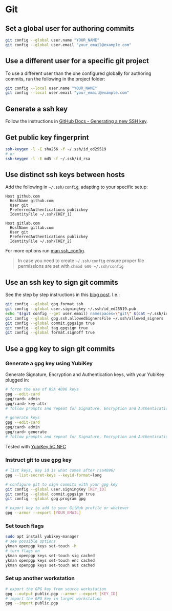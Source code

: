 # Git

## Set a global user for authoring commits

```sh
git config --global user.name "YOUR_NAME"
git config --global user.email "your_email@example.com"
```

## Use a different user for a specific git project

To use a different user than the one configured globally for authoring commits, run the following in the project folder:
```sh
git config --local user.name "YOUR_NAME"
git config --local user.email "your_email@example.com"
```

## Generate a ssh key

Follow the instructions in [GitHub Docs - Generating a new SSH key](https://docs.github.com/en/github/authenticating-to-github/connecting-to-github-with-ssh/generating-a-new-ssh-key-and-adding-it-to-the-ssh-agent#generating-a-new-ssh-key).

## Get public key fingerprint

```bash
ssh-keygen -l -E sha256 -f ~/.ssh/id_ed25519
# or
ssh-keygen -l -E md5 -f ~/.ssh/id_rsa
```

## Use distinct ssh keys between hosts

Add the following in `~/.ssh/config`, adapting to your specific setup:
```text
Host github.com
  HostName github.com
  User git
  PreferredAuthentications publickey
  IdentityFile ~/.ssh/[KEY_1]

Host gitlab.com
  HostName gitlab.com
  User git
  PreferredAuthentications publickey
  IdentityFile ~/.ssh/[KEY_2]
```

For more options run [man ssh_config](https://linux.die.net/man/5/ssh_config).

> In case you need to create `~/.ssh/config` ensure proper file permissions are set with `chmod 600 ~/.ssh/config`

## Use an ssh key to sign git commits

See the step by step instructions in this [blog post](https://dev.to/ccoveille/git-the-complete-guide-to-sign-your-commits-with-an-ssh-key-35bg).
I.e.:
```sh
git config --global gpg.format ssh
git config --global user.signingkey ~/.ssh/id_ed25519.pub
echo "$(git config --get user.email) namespaces=\"git\" $(cat ~/.ssh/id_ed25519.pub)" >> ~/.ssh/allowed_signers
git config --global gpg.ssh.allowedSignersFile ~/.ssh/allowed_signers
git config --global commit.gpgsign true
git config --global tag.gpgsign true
git config --global format.signoff true
```

## Use a gpg key to sign git commits

### Generate a gpg key using YubiKey

Generate Signature, Encryption and Authentication keys, with your YubiKey plugged in:
```sh
# force the use of RSA 4096 keys
gpg --edit-card
gpg/card> admin
gpg/card> key-attr
# follow prompts and repeat for Signature, Encryption and Authentication keys

# generate keys
gpg --edit-card
gpg/card> admin
gpg/card> generate
# follow prompts and repeat for Signature, Encryption and Authentication keys
```

Tested with [YubiKey 5C NFC](https://www.yubico.com/co/product/yubikey-5c-nfc/)

### Instruct git to use gpg key

```sh
# list keys, key id is what comes after rsa4096/
gpg --list-secret-keys --keyid-format=long

# configure git to sign commits with your gpg key
git config --global user.signingKey [KEY_ID]
git config --global commit.gpgsign true
git config --global gpg.program gpg

# export key to add to your GitHub profile or whatever
gpg --armor --export [YOUR_EMAIL]
```

### Set touch flags

```sh
sudo apt install yubikey-manager
# see possible options
ykman openpgp keys set-touch -h
# turn flags on
ykman openpgp keys set-touch sig cached
ykman openpgp keys set-touch enc cached
ykman openpgp keys set-touch aut cached
```

### Set up another workstation

```sh
# export the GPG key from source workstation
gpg --output public.pgp --armor --export [KEY_ID]
# import the GPG key in target workstation
gpg --import public.pgp
```
